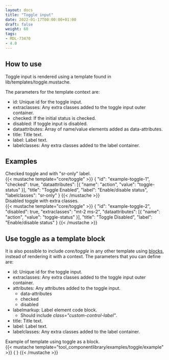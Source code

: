 ```yaml
---
layout: docs
title: "Toggle input"
date: 2022-01-17T00:00:00+01:00
draft: false
weight: 60
tags:
- MDL-73470
- 4.0
---
```


## How to use

Toggle input is rendered using a template found in lib/templates/toggle.mustache.

The parameters for the template context are:
* id: Unique id for the toggle input.
* extraclasses: Any extra classes added to the toggle input outer container.
* checked: If the initial status is checked.
* disabled: If toggle input is disabled.
* dataattributes: Array of name/value elements added as data-attributes.
* title: Title text.
* label: Label text.
* labelclasses: Any extra classes added to the label container.

## Examples

<div class="small">
Checked toggle and with "sr-only" label.
</div>
{{< mustache template="core/toggle" >}}
    {
        "id": "example-toggle-1",
        "checked": true,
        "dataattributes": [{
            "name": "action",
            "value": "toggle-status"
        }],
        "title": "Toggle Enabled",
        "label": "Enable/disable status",
        "labelclasses": "sr-only"
    }
{{< /mustache >}}

<div class="mt-3 small">
Disabled toggle with extra classes.
</div>
{{< mustache template="core/toggle" >}}
    {
        "id": "example-toggle-2",
        "disabled": true,
        "extraclasses": "mt-2 ms-2",
        "dataattributes": [{
            "name": "action",
            "value": "toggle-status"
        }],
        "title": "Toggle Disabled",
        "label": "Enable/disable status"
    }
{{< /mustache >}}

## Use toggle as a template block

It is also possible to include *core/toggle* in any other template using [blocks](https://agpudev.io/docs/guides/templates#blocks), instead of rendering it with a context.
The parameters that you can define are:
* id: Unique id for the toggle input.
* extraclasses: Any extra classes added to the toggle input outer container.
* attributes: Any attributes added to the toggle input.
    * data-attributes
    * checked
    * disabled
* labelmarkup: Label element code block.
  * Should include *class="custom-control-label"*.
* title: Title text.
* label: Label text.
* labelclasses: Any extra classes added to the label container.

<div class="small">
Example of template using toggle as a block.
</div>
{{< mustache template="tool_componentlibrary/examples/toggle/example" >}}
    {
    }
{{< /mustache >}}
